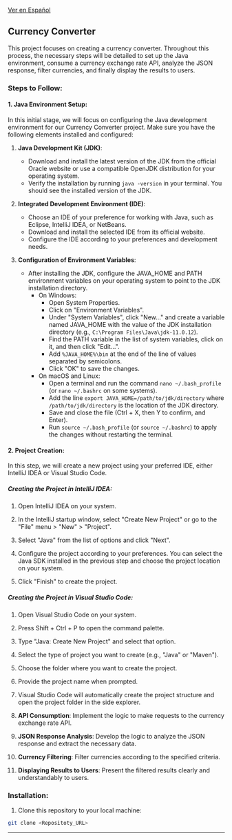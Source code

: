 [Ver en Español](README_ES.md)

## Currency Converter

This project focuses on creating a currency converter. Throughout this process, the necessary steps will be detailed to set up the Java environment, consume a currency exchange rate API, analyze the JSON response, filter currencies, and finally display the results to users.


### Steps to Follow:

#### 1. Java Environment Setup:

In this initial stage, we will focus on configuring the Java development environment for our Currency Converter project. Make sure you have the following elements installed and configured:

1. **Java Development Kit (JDK)**:
   - Download and install the latest version of the JDK from the official Oracle website or use a compatible OpenJDK distribution for your operating system.
   - Verify the installation by running `java -version` in your terminal. You should see the installed version of the JDK.

2. **Integrated Development Environment (IDE)**:
   - Choose an IDE of your preference for working with Java, such as Eclipse, IntelliJ IDEA, or NetBeans.
   - Download and install the selected IDE from its official website.
   - Configure the IDE according to your preferences and development needs.

3. **Configuration of Environment Variables**:
   - After installing the JDK, configure the JAVA_HOME and PATH environment variables on your operating system to point to the JDK installation directory.
     - On Windows:
       - Open System Properties.
       - Click on "Environment Variables".
       - Under "System Variables", click "New..." and create a variable named JAVA_HOME with the value of the JDK installation directory (e.g., `C:\Program Files\Java\jdk-11.0.12`).
       - Find the PATH variable in the list of system variables, click on it, and then click "Edit...".
       - Add `%JAVA_HOME%\bin` at the end of the line of values separated by semicolons.
       - Click "OK" to save the changes.
     - On macOS and Linux:
       - Open a terminal and run the command `nano ~/.bash_profile` (or `nano ~/.bashrc` on some systems).
       - Add the line `export JAVA_HOME=/path/to/jdk/directory` where `/path/to/jdk/directory` is the location of the JDK directory.
       - Save and close the file (Ctrl + X, then Y to confirm, and Enter).
       - Run `source ~/.bash_profile` (or `source ~/.bashrc`) to apply the changes without restarting the terminal.


#### 2. Project Creation:

In this step, we will create a new project using your preferred IDE, either IntelliJ IDEA or Visual Studio Code.

##### Creating the Project in IntelliJ IDEA:

1. Open IntelliJ IDEA on your system.

2. In the IntelliJ startup window, select "Create New Project" or go to the "File" menu > "New" > "Project".

3. Select "Java" from the list of options and click "Next".

4. Configure the project according to your preferences. You can select the Java SDK installed in the previous step and choose the project location on your system.

5. Click "Finish" to create the project.

##### Creating the Project in Visual Studio Code:

1. Open Visual Studio Code on your system.

2. Press Shift + Ctrl + P to open the command palette.

3. Type "Java: Create New Project" and select that option.

4. Select the type of project you want to create (e.g., "Java" or "Maven").

5. Choose the folder where you want to create the project.

6. Provide the project name when prompted.

7. Visual Studio Code will automatically create the project structure and open the project folder in the side explorer.


3. **API Consumption**: Implement the logic to make requests to the currency exchange rate API.

4. **JSON Response Analysis**: Develop the logic to analyze the JSON response and extract the necessary data.

5. **Currency Filtering**: Filter currencies according to the specified criteria.

6. **Displaying Results to Users**: Present the filtered results clearly and understandably to users.

 
### Installation:

1. Clone this repository to your local machine:

  ```sh
  git clone <Repositoty_URL>
  ```

---